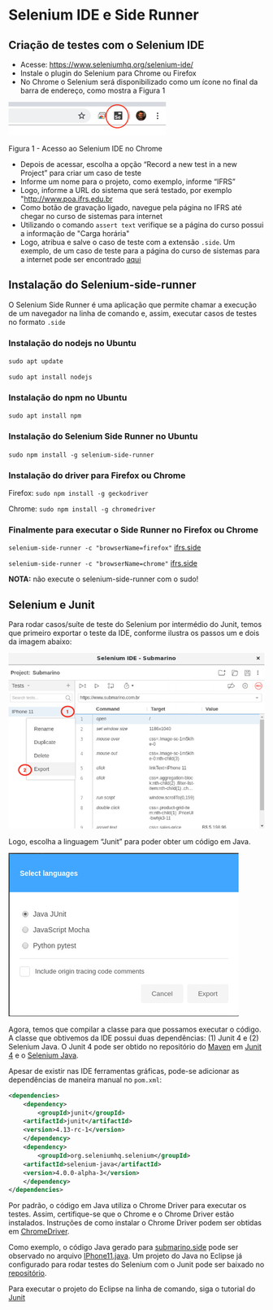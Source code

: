 # Selenium IDE e Side Runner

## Criação de testes com o Selenium IDE

* Acesse: https://www.seleniumhq.org/selenium-ide/
* Instale o plugin do Selenium para Chrome ou Firefox
* No Chrome o Selenium será disponibilizado como um ícone no final da barra de endereço, como mostra a Figura 1

![Acesso ao Selenium IDE no Chrome](img/seleniumExtension.png)

Figura 1 - Acesso ao Selenium IDE no Chrome

* Depois de acessar, escolha a opção “Record a new test in a new Project” para criar um caso de teste
* Informe um nome para o projeto, como exemplo, informe “IFRS”
* Logo, informe a URL do sistema que será testado, por exemplo "http://www.poa.ifrs.edu.br
* Como botão de gravação ligado, navegue pela página no IFRS até chegar no curso de sistemas para internet
* Utilizando o comando `assert text` verifique se a página do curso possui a informação de "Carga horária"
* Logo, atribua e salve o caso de teste com a extensão `.side`. Um exemplo, de um caso de teste para a página do curso de sistemas para a internet pode ser encontrado [aqui](https://github.com/rodrigoprestesmachado/vvs/blob/master/selenium/ifrs.side)

## Instalação do Selenium-side-runner

O Selenium Side Runner é uma aplicação que permite chamar a execução de um navegador na linha de comando e, assim, executar casos de testes no formato `.side`

### Instalação do nodejs no Ubuntu
`sudo apt update`

`sudo apt install nodejs`
 
### Instalação do npm no Ubuntu
`sudo apt install npm`

### Instalação do Selenium Side Runner no Ubuntu
`sudo npm install -g selenium-side-runner`

### Instalação do driver para Firefox ou Chrome
Firefox: `sudo npm install -g geckodriver`

Chrome: `sudo npm install -g chromedriver`

### Finalmente para executar o Side Runner no Firefox ou Chrome
`selenium-side-runner -c "browserName=firefox"` [ifrs.side](https://github.com/rodrigoprestesmachado/vvs/blob/master/selenium/code/ifrs.side)

`selenium-side-runner -c "browserName=chrome"` [ifrs.side](https://github.com/rodrigoprestesmachado/vvs/blob/master/selenium/code/ifrs.side)

**NOTA:** não execute o selenium-side-runner com o sudo!

## Selenium e Junit

Para rodar casos/suíte de teste do Selenium por intermédio do Junit, temos que primeiro exportar o teste da IDE, conforme ilustra os passos um e dois da imagem abaixo:

![](img/SeleniumJunitExport.png)

Logo, escolha a linguagem “Junit” para poder obter um código em Java.

![](img/SeleniumJunit.png)

Agora, temos que compilar a classe para que possamos executar o código. A classe que obtivemos da IDE possui duas dependências: (1) Junit 4 e (2) Selenium Java. O Junit 4 pode ser obtido no repositório do [Maven](https://mvnrepository.com) em [Junit 4](https://mvnrepository.com/artifact/junit/junit) e o [Selenium Java](https://mvnrepository.com/artifact/org.seleniumhq.selenium/selenium-java).

Apesar de existir nas IDE ferramentas gráficas, pode-se adicionar as dependências de maneira manual no `pom.xml`:

```xml
<dependencies>
    <dependency>
        <groupId>junit</groupId>
  	<artifactId>junit</artifactId>
  	<version>4.13-rc-1</version>
    </dependency>
    <dependency>
        <groupId>org.seleniumhq.selenium</groupId>
  	<artifactId>selenium-java</artifactId>
  	<version>4.0.0-alpha-3</version>
    </dependency>
</dependencies>
```

Por padrão, o código em Java utiliza o Chrome Driver para executar os testes. Assim, certifique-se que o Chrome e o Chrome Driver estão instalados. Instruções de como instalar o Chrome Driver podem ser obtidas em [ChromeDriver](https://github.com/SeleniumHQ/selenium/wiki/ChromeDriver).

Como exemplo, o código Java gerado para [submarino.side](https://github.com/rodrigoprestesmachado/vvs/blob/master/selenium/code/submarino.side) pode ser observado no arquivo [IPhone11.java](https://github.com/rodrigoprestesmachado/vvs/blob/master/selenium/code/IPhone11Test.java). Um projeto do Java no Eclipse já configurado para rodar testes do Selenium com o Junit pode ser baixado no [repositório](https://github.com/rodrigoprestesmachado/vvs/tree/master/selenium/code/SeleniumJunit).

Para executar o projeto do Eclipse na linha de comando, siga o tutorial do [Junit](https://github.com/rodrigoprestesmachado/vvs/wiki/Junit)